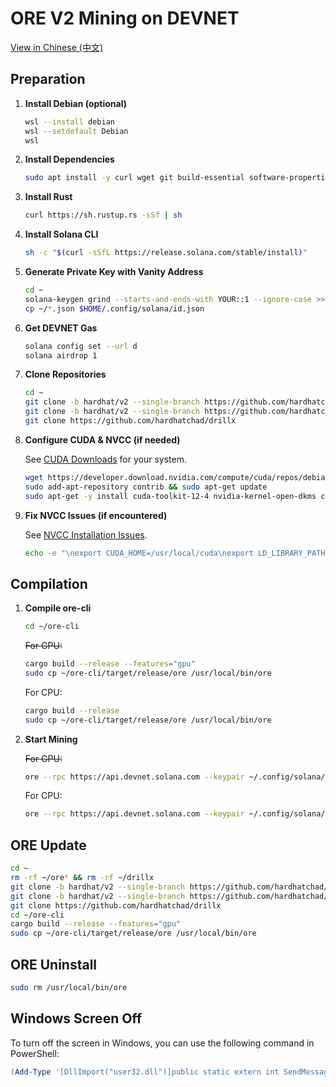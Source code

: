 # ORE V2 Mining on DEVNET

[View in Chinese (中文)](https://github.com/smxl/ore-v2-mine/blob/main/README_CN.md)

## Preparation

1. **Install Debian (optional)**

   ```bash
   wsl --install debian
   wsl --setdefault Debian
   wsl
   ```

2. **Install Dependencies**

   ```bash
   sudo apt install -y curl wget git build-essential software-properties-common
   ```

3. **Install Rust**

   ```bash
   curl https://sh.rustup.rs -sSf | sh
   ```

4. **Install Solana CLI**

   ```bash
   sh -c "$(curl -sSfL https://release.solana.com/stable/install)"
   ```

5. **Generate Private Key with Vanity Address**

   ```bash
   cd ~
   solana-keygen grind --starts-and-ends-with YOUR::1 --ignore-case >> seed.txt
   cp ~/*.json $HOME/.config/solana/id.json
   ```

6. **Get DEVNET Gas**

   ```bash
   solana config set --url d
   solana airdrop 1
   ```

7. **Clone Repositories**

   ```bash
   cd ~
   git clone -b hardhat/v2 --single-branch https://github.com/hardhatchad/ore
   git clone -b hardhat/v2 --single-branch https://github.com/hardhatchad/ore-cli
   git clone https://github.com/hardhatchad/drillx
   ```

8. **Configure CUDA & NVCC (if needed)**

   See [CUDA Downloads](https://developer.nvidia.com/cuda-downloads) for your system.

   ```bash
   wget https://developer.download.nvidia.com/compute/cuda/repos/debian12/x86_64/cuda-keyring_1.1-1_all.deb && sudo dpkg -i cuda-keyring_1.1-1_all.deb
   sudo add-apt-repository contrib && sudo apt-get update
   sudo apt-get -y install cuda-toolkit-12-4 nvidia-kernel-open-dkms cuda-drivers
   ```

9. **Fix NVCC Issues (if encountered)**

   See [NVCC Installation Issues](https://askubuntu.com/questions/885610/nvcc-version-command-says-nvcc-is-not-installed).

   ```bash
   echo -e "\nexport CUDA_HOME=/usr/local/cuda\nexport LD_LIBRARY_PATH=\$LD_LIBRARY_PATH:/usr/local/cuda/lib64:/usr/local/cuda/extras/CUPTI/lib64\nexport PATH=\$PATH:\$CUDA_HOME/bin" >> ~/.bashrc
   ```

## Compilation

1. **Compile ore-cli**

   ```bash
   cd ~/ore-cli
   ```

   ~~For GPU:~~

   ```bash
   cargo build --release --features="gpu"
   sudo cp ~/ore-cli/target/release/ore /usr/local/bin/ore
   ```

   For CPU:

   ```bash
   cargo build --release
   sudo cp ~/ore-cli/target/release/ore /usr/local/bin/ore
   ```

2. **Start Mining**

   ~~For GPU:~~

   ```bash
   ore --rpc https://api.devnet.solana.com --keypair ~/.config/solana/id.json mine --buffer-time 2
   ```

   For CPU:

   ```bash
   ore --rpc https://api.devnet.solana.com --keypair ~/.config/solana/id.json mine --buffer-time 2 --threads 16
   ```

## ORE Update

```bash
cd ~
rm -rf ~/ore* && rm -rf ~/drillx
git clone -b hardhat/v2 --single-branch https://github.com/hardhatchad/ore
git clone -b hardhat/v2 --single-branch https://github.com/hardhatchad/ore-cli
git clone https://github.com/hardhatchad/drillx
cd ~/ore-cli
cargo build --release --features="gpu"
sudo cp ~/ore-cli/target/release/ore /usr/local/bin/ore
```

## ORE Uninstall

```bash
sudo rm /usr/local/bin/ore
```

## Windows Screen Off

To turn off the screen in Windows, you can use the following command in PowerShell:

```powershell
(Add-Type '[DllImport("user32.dll")]public static extern int SendMessage(int hWnd, int hMsg, int wParam, int lParam);' -Name a -Pas)::SendMessage(-1,0x0112,0xF170,2)
```
